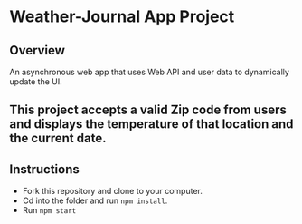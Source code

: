 # Weather-Journal App Project

## Overview
An asynchronous web app that uses Web API and user data to dynamically update the UI.

## This project accepts a valid Zip code from users and displays the temperature of that location and the current date.

## Instructions
- Fork this repository and clone to your computer.
- Cd into the folder and run `npm install`.
- Run `npm start`
